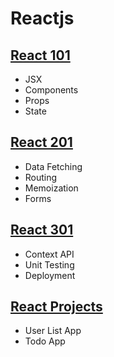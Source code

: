 # Reactjs

## [React 101](./react101)
  - JSX
  - Components
  - Props
  - State

## [React 201](./react201)
  - Data Fetching
  - Routing
  - Memoization
  - Forms
  
## [React 301](./react301)
  - Context API
  - Unit Testing
  - Deployment
  
## [React Projects](./reactProjects)
  - User List App
  - Todo App
